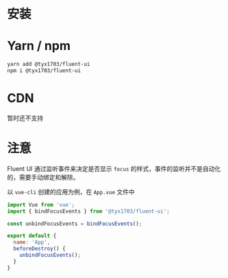 # 安装

# Yarn / npm

```sh
yarn add @tyx1703/fluent-ui
npm i @tyx1703/fluent-ui
```

# CDN

暂时还不支持

# 注意

Fluent UI 通过监听事件来决定是否显示 `focus` 的样式，事件的监听并不是自动化的，需要手动绑定和解除。

以 `vue-cli` 创建的应用为例，在 `App.vue` 文件中

```js
import Vue from 'vue';
import { bindFocusEvents } from '@tyx1703/fluent-ui';

const unbindFocusEvents = bindFocusEvents();

export default {
  name: 'App',
  beforeDestroy() {
    unbindFocusEvents();
  }
}
```

